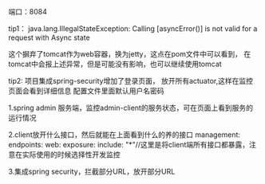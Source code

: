 端口：8084


tip1：
java.lang.IllegalStateException: Calling [asyncError()] 
is not valid for a request with Async state

这个摒弃了tomcat作为web容器，换为jetty，这点在pom文件中可以看到，
在tomcat中会报上述异常，但是可能没有影响，也可以继续使用tomcat

tip2:
项目集成spring-security增加了登录页面，
放开所有actuator,这样在监控页面会看到详细信息
配置文件里面默认用户名密码

1.spring admin 服务端，监控admin-client的服务状态，可在页面上看到服务的运行情况

2.client放开什么接口，然后就能在上面看到什么的养的接口
management:
  endpoints:
    web:
      exposure:
        include: "*"//这里是将client端所有接口都暴露，注意在实际使用的时候选择性开发监控
        
3.集成spring security，拦截部分URL，放开部分URL        
        
        
        
        
        
        
        
        
        
        
        